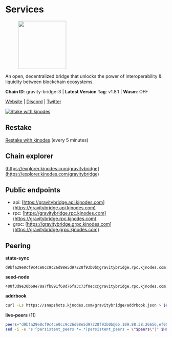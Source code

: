 # Services

<figure><img src="https://raw.githubusercontent.com/kj89/testnet_manuals/main/pingpub/logos/gravitybridge.png" width="150" alt=""><figcaption></figcaption></figure>

An open, decentralized bridge that unlocks the power of  interoperability & liquidity between blockchain ecosystems.

**Chain ID**: gravity-bridge-3 | **Latest Version Tag**: v1.8.1 | **Wasm**: OFF

[Website](https://www.gravitybridge.net) | [Discord](https://discord.gg/ARV8dTSjAk) | [Twitter](https://twitter.com/gravity_bridge)

[![Stake with kjnodes](https://i.ibb.co/cr44Q8j/button-stake-with-kjnodes.png)](https://restake.app/gravitybridge/gravityvaloper1nw3uavthnjwsgrrjzav2wdg9m0pw7k4fc7hvlz)

## Restake

[Restake with kjnodes](https://restake.app/gravitybridge/gravityvaloper1nw3uavthnjwsgrrjzav2wdg9m0pw7k4fc7hvlz) (every 5 minutes)
## Chain explorer
[https://explorer.kjnodes.com/gravitybridge](https://explorer.kjnodes.com/gravitybridge)

## Public endpoints

* api: [https://gravitybridge.api.kjnodes.com](https://gravitybridge.api.kjnodes.com)
* rpc: [https://gravitybridge.rpc.kjnodes.com](https://gravitybridge.rpc.kjnodes.com)
* grpc: [https://gravitybridge.grpc.kjnodes.com](https://gravitybridge.grpc.kjnodes.com)

## Peering

**state-sync**

```text
d9bfa29e0cf9c4ce0cc9c26d98e5d97228f93b0b@gravitybridge.rpc.kjnodes.com:26656
```

**seed-node**

```text
400f3d9e30b69e78a7fb891f60d76fa3c73f0ecc@gravitybridge.rpc.kjnodes.com:26659
```

**addrbook**
```bash
curl -Ls https://snapshots.kjnodes.com/gravitybridge/addrbook.json > $HOME/.gravity/config/addrbook.json
```

**live-peers** (11)
```bash
peers="d9bfa29e0cf9c4ce0cc9c26d98e5d97228f93b0b@65.109.88.38:26656,ef05d5aca4398f4b217b9bbf08729a1338c67eeb@142.132.193.186:36656,46374f308b7cbf6a8d8242bad8666760b433cb9d@62.171.164.145:26656,94a09a149acbaf7435d8d4082fd6100598e1fee0@157.90.5.119:26656,8bc91ffabd860b6b54766ac3788d7c284e45b964@174.138.30.240:26656,e5a11a1a8a36f0910755d0fc3546e8e3198283da@18.156.199.4:26656,ddf8f9ff250f760228c667d256d16ed4f1880c27@65.109.43.75:27010,811817c6ddc112ed37f7cd71c6bbae186f1e8239@135.125.188.17:34095,a2b2723dffd2dc3a8e5ea727f60c3eca3a07c6f5@80.64.208.80:26656,bcd4d083788130ccbd6d3fafd2d1083c8547506f@138.197.153.126:26656,8357279ecb5f1b80eda324762a1406868c89bb5a@172.105.103.88:26656"
sed -i -e "s|^persistent_peers *=.*|persistent_peers = \"$peers\"|" $HOME/.gravity/config/config.toml
```
